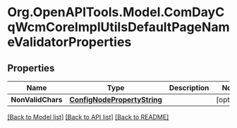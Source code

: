 # Org.OpenAPITools.Model.ComDayCqWcmCoreImplUtilsDefaultPageNameValidatorProperties
## Properties

Name | Type | Description | Notes
------------ | ------------- | ------------- | -------------
**NonValidChars** | [**ConfigNodePropertyString**](ConfigNodePropertyString.md) |  | [optional] 

[[Back to Model list]](../README.md#documentation-for-models) [[Back to API list]](../README.md#documentation-for-api-endpoints) [[Back to README]](../README.md)


